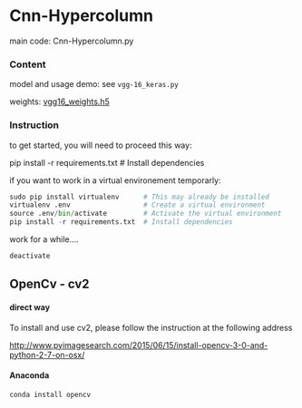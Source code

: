 # Cnn-Hypercolumn


main code: Cnn-Hypercolumn.py

### Content

model and usage demo: see `vgg-16_keras.py`

weights: [vgg16_weights.h5](https://drive.google.com/file/d/0Bz7KyqmuGsilT0J5dmRCM0ROVHc/view?usp=sharing)

### Instruction

to get started, you will need to proceed this way:

pip install -r requirements.txt  # Install dependencies



if you want to work in a virtual environement temporarly:

```python
sudo pip install virtualenv      # This may already be installed
virtualenv .env                  # Create a virtual environment
source .env/bin/activate         # Activate the virtual environment
pip install -r requirements.txt  # Install dependencies
```

work for a while....

```python
deactivate
```


## OpenCv - cv2
#### direct way
To install and use cv2, please follow the instruction at the following address

http://www.pyimagesearch.com/2015/06/15/install-opencv-3-0-and-python-2-7-on-osx/

#### Anaconda

```python
conda install opencv
```

